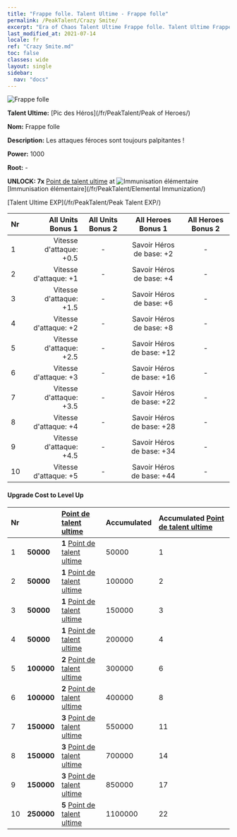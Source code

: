```yaml
---
title: "Frappe folle. Talent Ultime - Frappe folle"
permalink: /PeakTalent/Crazy Smite/
excerpt: "Era of Chaos Talent Ultime Frappe folle. Talent Ultime Frappe folle. Frappe folle"
last_modified_at: 2021-07-14
locale: fr
ref: "Crazy Smite.md"
toc: false
classes: wide
layout: single
sidebar:
  nav: "docs"
---
```


  ![Frappe folle](/images/pt/talent_1005.png)

  **Talent Ultime:** [Pic des Héros](/fr/PeakTalent/Peak of Heroes/)

  **Nom:** Frappe folle

  **Description:** Les attaques féroces sont toujours palpitantes !

  **Power:** 1000

  **Root:** -

  **UNLOCK: 7x** [Point de talent ultime](/ItemsFR/con_934/) at ![Immunisation élémentaire](/images/pt/talent_1004.png) [Immunisation élémentaire](/fr/PeakTalent/Elemental Immunization/)

  [Talent Ultime EXP](/fr/PeakTalent/Peak Talent EXP/)

  | Nr | All Units Bonus 1 | All Units Bonus 2 | All Heroes Bonus 1 | All Heroes Bonus 2 |
  |:---|--------------:|:-------------:|:-------------:|:-------------:|
  | 1 | Vitesse d'attaque: +0.5 | - | Savoir Héros de base: +2 | - |
  | 2 | Vitesse d'attaque: +1 | - | Savoir Héros de base: +4 | - |
  | 3 | Vitesse d'attaque: +1.5 | - | Savoir Héros de base: +6 | - |
  | 4 | Vitesse d'attaque: +2 | - | Savoir Héros de base: +8 | - |
  | 5 | Vitesse d'attaque: +2.5 | - | Savoir Héros de base: +12 | - |
  | 6 | Vitesse d'attaque: +3 | - | Savoir Héros de base: +16 | - |
  | 7 | Vitesse d'attaque: +3.5 | - | Savoir Héros de base: +22 | - |
  | 8 | Vitesse d'attaque: +4 | - | Savoir Héros de base: +28 | - |
  | 9 | Vitesse d'attaque: +4.5 | - | Savoir Héros de base: +34 | - |
  | 10 | Vitesse d'attaque: +5 | - | Savoir Héros de base: +44 | - |


#### Upgrade Cost to Level Up

  | Nr | <i class="fas fa-coins"/> | [Point de talent ultime](/ItemsFR/con_934/) | Accumulated <i class="fas fa-coins"/> | Accumulated [Point de talent ultime](/ItemsFR/con_934/) |
  |:---|:--------------|:-------------|:-------------|:-------------|
  | 1 | **50000** | **1** [Point de talent ultime](/ItemsFR/con_934/) | 50000 | 1 |
  | 2 | **50000** | **1** [Point de talent ultime](/ItemsFR/con_934/) | 100000 | 2 |
  | 3 | **50000** | **1** [Point de talent ultime](/ItemsFR/con_934/) | 150000 | 3 |
  | 4 | **50000** | **1** [Point de talent ultime](/ItemsFR/con_934/) | 200000 | 4 |
  | 5 | **100000** | **2** [Point de talent ultime](/ItemsFR/con_934/) | 300000 | 6 |
  | 6 | **100000** | **2** [Point de talent ultime](/ItemsFR/con_934/) | 400000 | 8 |
  | 7 | **150000** | **3** [Point de talent ultime](/ItemsFR/con_934/) | 550000 | 11 |
  | 8 | **150000** | **3** [Point de talent ultime](/ItemsFR/con_934/) | 700000 | 14 |
  | 9 | **150000** | **3** [Point de talent ultime](/ItemsFR/con_934/) | 850000 | 17 |
  | 10 | **250000** | **5** [Point de talent ultime](/ItemsFR/con_934/) | 1100000 | 22 |
